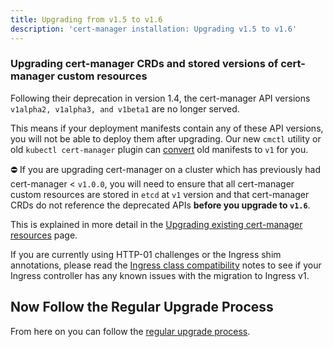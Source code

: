```yaml
---
title: Upgrading from v1.5 to v1.6
description: 'cert-manager installation: Upgrading v1.5 to v1.6'
---
```


### Upgrading cert-manager CRDs and stored versions of cert-manager custom resources

Following their deprecation in version 1.4, the cert-manager API versions `v1alpha2, v1alpha3, and v1beta1` are no longer served.

This means if your deployment manifests contain any of these API versions, you will not be able to deploy them after upgrading.
Our new `cmctl` utility or old `kubectl cert-manager` plugin can [convert](../../reference/cmctl.md#convert) old manifests to `v1` for you.

<div className="warning">

⛔️  If you are upgrading cert-manager on a cluster which has previously had
cert-manager < `v1.0.0`, you will need to ensure that all cert-manager custom
resources are stored in `etcd` at `v1` version and that cert-manager CRDs do not
reference the deprecated APIs **before you upgrade to `v1.6`**.

This is explained in more detail in the [Upgrading existing cert-manager resources](./remove-deprecated-apis.md#upgrading-existing-cert-manager-resources)
page.

</div>

If you are currently using HTTP-01 challenges or the Ingress shim annotations, please read the [Ingress class compatibility](./ingress-class-compatibility.md)
notes to see if your Ingress controller has any known issues with the migration to Ingress v1.

## Now Follow the Regular Upgrade Process

From here on you can follow the [regular upgrade process](./README.md).
